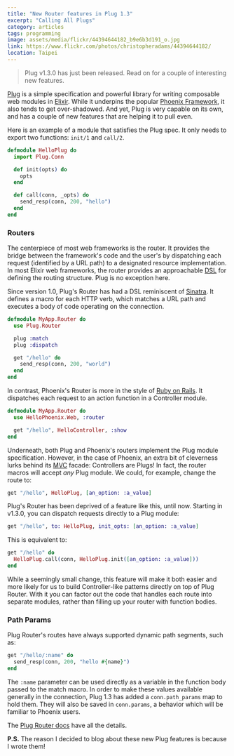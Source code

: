 ```yaml
---
title: "New Router features in Plug 1.3"
excerpt: "Calling All Plugs"
category: articles
tags: programming
image: assets/media/flickr/44394644182_b9e6b3d191_o.jpg
link: https://www.flickr.com/photos/christopheradams/44394644182/
location: Taipei
---
```


> Plug v1.3.0 has just been released. Read on for a couple of interesting new
> features.

[Plug][Plug] is a simple specification and powerful library for writing
composable web modules in [Elixir][Elixir]. While it underpins the
popular [Phoenix Framework][Phoenix], it also tends to get over-shadowed.  And
yet, Plug is very capable on its own, and has a couple of new features that are
helping it to pull even.

Here is an example of a module that satisfies the Plug spec. It only needs to
export two functions: `init/1` and `call/2`.

```elixir
defmodule HelloPlug do
  import Plug.Conn

  def init(opts) do
    opts
  end

  def call(conn, _opts) do
    send_resp(conn, 200, "hello")
  end
end
```

### Routers

The centerpiece of most web frameworks is the router. It provides the bridge
between the framework's code and the user's by dispatching each request
(identified by a URL path) to a designated resource implementation. In most
Elixir web frameworks, the router provides an approachable [DSL][DSL] for
defining the routing structure. Plug is no exception here.

Since version 1.0, Plug's Router has had a DSL reminiscent of [Sinatra]. It
defines a macro for each HTTP verb, which matches a URL path and executes a body
of code operating on the connection.

```elixir
defmodule MyApp.Router do
  use Plug.Router

  plug :match
  plug :dispatch

  get "/hello" do
    send_resp(conn, 200, "world")
  end
end
```

In contrast, Phoenix's Router is more in the style of [Ruby on Rails][RoR]. It
dispatches each request to an action function in a Controller module.

```elixir
defmodule MyApp.Router do
  use HelloPhoenix.Web, :router

  get "/hello", HelloController, :show
end
```

Underneath, both Plug and Phoenix's routers implement the Plug module
specification. However, in the case of Phoenix, an extra bit of cleverness lurks
behind its [MVC][MVC] facade: Controllers are Plugs! In fact, the router macros
will accept *any* Plug module.
We could, for example, change the route to:

```elixir
get "/hello", HelloPlug, [an_option: :a_value]
```

Plug's Router has been deprived of a feature like this, until now.
Starting in v1.3.0, you can dispatch requests directly to a Plug module:

```elixir
get "/hello", to: HelloPlug, init_opts: [an_option: :a_value]
```

This is equivalent to:

```elixir
get "/hello" do
  HelloPlug.call(conn, HelloPlug.init([an_option: :a_value]))
end
```

While a seemingly small change, this feature will make it both easier and more
likely for us to build Controller-like patterns directly on top of Plug Router.
With it you can factor out the code that handles each route into separate
modules, rather than filling up your router with function bodies.

### Path Params

Plug Router's routes have always supported dynamic path segments, such as:

```elixir
get "/hello/:name" do
  send_resp(conn, 200, "hello #{name}")
end
```

The `:name` parameter can be used directly as a variable in the function body
passed to the match macro. In order to make these values available generally in
the connection, Plug 1.3 has added a `conn.path_params` map to hold them. They
will also be saved in `conn.params`, a behavior which will be familiar to
Phoenix users.

The [Plug Router docs][plug-router-docs] have all the details.

**P.S.** The reason I decided to blog about these new Plug features is because I
wrote them!

[Plug]: https://github.com/elixir-lang/plug
[Elixir]: http://elixir-lang.org/
[Phoenix]: http://www.phoenixframework.org/
[DSL]: https://en.wikipedia.org/wiki/Domain-specific_language
[Sinatra]: http://www.sinatrarb.com/
[RoR]: http://rubyonrails.org/
[MVC]: https://en.wikipedia.org/wiki/Model%E2%80%93view%E2%80%93controller#Use_in_web_applications
[plug-router-docs]: https://hexdocs.pm/plug/Plug.Router.html
